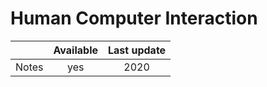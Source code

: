 # Human Computer Interaction

|          |Available|Last update|
|----------|:-------:|:---------:|
|Notes     |yes      |2020       |

